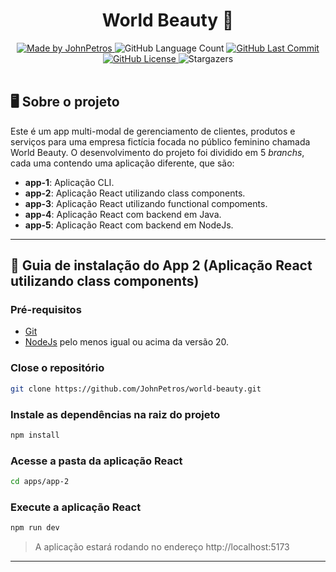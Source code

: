<h1 align="center">World Beauty 💅</h1>

<div align="center">
   <a href="https://github.com/JohnPetros">
    <img alt="Made by JohnPetros" src="https://img.shields.io/badge/made%20by-JohnPetros-blueviolet">
   </a>
   <img alt="GitHub Language Count" src="https://img.shields.io/github/languages/count/JohnPetros/v-todo">
   <a href="https://github.com/JohnPetros/v-todo/commits/main">
    <img alt="GitHub Last Commit" src="https://img.shields.io/github/last-commit/JohnPetros/v-todo">
   </a>
  </a>
   </a>
   <a href="https://github.com/JohnPetros/v-todo/blob/main/LICENSE.md">
    <img alt="GitHub License" src="https://img.shields.io/github/license/JohnPetros/v-todo">
   </a>
    <img alt="Stargazers" src="https://img.shields.io/github/stars/JohnPetros/v-todo?style=social">
</div>
<br>

## 🖥️ Sobre o projeto

Este é um app multi-modal de gerenciamento de clientes, produtos e serviços para uma empresa fictícia focada no público feminino chamada World Beauty. O desenvolvimento do projeto foi dividido em 5 *branchs*, cada uma contendo uma aplicação diferente, que são:
- **app-1**: Aplicação CLI.
- **app-2**: Aplicação React utilizando class components. 
- **app-3**: Aplicação React utilizando functional compoments. 
- **app-4**: Aplicação React com backend em Java.
- **app-5**: Aplicação React com backend em NodeJs.

---

## 📖 Guia de instalação do App 2 (Aplicação React utilizando class components)

### Pré-requisitos

- [Git](https://git-scm.com/)
- [NodeJs](https://www.python.org/) pelo menos igual ou acima da versão 20.

### Close o repositório

```bash
git clone https://github.com/JohnPetros/world-beauty.git
```

### Instale as dependências na raiz do projeto

```bash
npm install
```

### Acesse a pasta da aplicação React

```bash
cd apps/app-2
```

### Execute a aplicação React

```bash
npm run dev
```

> A aplicação estará rodando no endereço http://localhost:5173

---